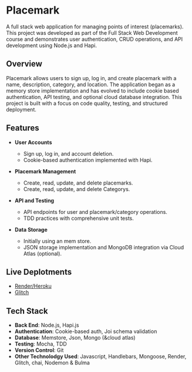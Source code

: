 # Placemark

A full stack web application for managing points of interest (placemarks). This project was developed as part of the Full Stack Web Development course and demonstrates user authentication, CRUD operations, and API development using Node.js and Hapi.

## Overview

Placemark allows users to sign up, log in, and create placemark with a name, description, category, and location. The application began as a memory store implementation and has evolved to include cookie based authentication, API testing, and optional cloud database integration. This project is built with a focus on code quality, testing, and structured deployment.

## Features

- **User Accounts**  
  - Sign up, log in, and account deletion.
  - Cookie-based authentication implemented with Hapi.

- **Placemark Management**  
  - Create, read, update, and delete placemarks.
  - Create, read, update, and delete Categorys.

- **API and Testing**  
  - API endpoints for user and placemark/category operations.
  - TDD practices with comprehensive unit tests.

- **Data Storage**  
  - Initially using an mem store.
  - JSON storage implementation and MongoDB integration via Cloud Atlas (optional).

## Live Deplotments
  - [Render/Heroku](https://placemark-nigel.onrender.com/)
  - [Glitch](https://cubic-fabulous-wish.glitch.me/)

## Tech Stack

- **Back End**: Node.js, Hapi.js
- **Authentication**: Cookie-based auth, Joi schema validation
- **Database**: Memstore, Json, Mongo (&cloud atlas)
- **Testing**: Mocha, TDD 
- **Version Control**: Git
- **Other Technolodgy Used**: Javascript, Handlebars, Mongoose, Render, Glitch, chai, Nodemon & Bulma
